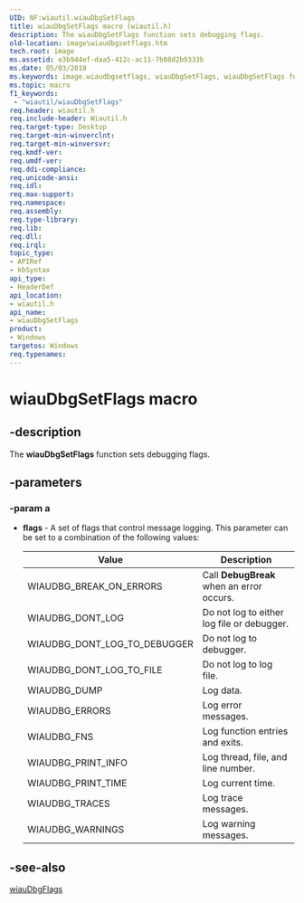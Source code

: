 ```yaml
---
UID: NF:wiautil.wiauDbgSetFlags
title: wiauDbgSetFlags macro (wiautil.h)
description: The wiauDbgSetFlags function sets debugging flags.
old-location: image\wiaudbgsetflags.htm
tech.root: image
ms.assetid: e3b944ef-daa5-412c-ac11-7b08d2b9333b
ms.date: 05/03/2018
ms.keywords: image.wiaudbgsetflags, wiauDbgSetFlags, wiauDbgSetFlags function [Imaging Devices], wiauFncs_d0f9a6a3-6958-44cb-9467-7f6413f95ca7.xml, wiautil/wiauDbgSetFlags
ms.topic: macro
f1_keywords:
 - "wiautil/wiauDbgSetFlags"
req.header: wiautil.h
req.include-header: Wiautil.h
req.target-type: Desktop
req.target-min-winverclnt: 
req.target-min-winversvr: 
req.kmdf-ver: 
req.umdf-ver: 
req.ddi-compliance: 
req.unicode-ansi: 
req.idl: 
req.max-support: 
req.namespace: 
req.assembly: 
req.type-library: 
req.lib: 
req.dll: 
req.irql: 
topic_type:
- APIRef
- kbSyntax
api_type:
- HeaderDef
api_location:
- wiautil.h
api_name:
- wiauDbgSetFlags
product:
- Windows
targetos: Windows
req.typenames: 
---
```


# wiauDbgSetFlags macro

## -description

The **wiauDbgSetFlags** function sets debugging flags.

## -parameters

### -param a

- **flags** - A set of flags that control message logging. This parameter can be set to a combination of the following values:

    | Value | Description |
    | --- | --- |
    | WIAUDBG_BREAK_ON_ERRORS | Call **DebugBreak** when an error occurs. |
    | WIAUDBG_DONT_LOG | Do not log to either log file or debugger. |
    | WIAUDBG_DONT_LOG_TO_DEBUGGER | Do not log to debugger. |
    | WIAUDBG_DONT_LOG_TO_FILE | Do not log to log file. |
    | WIAUDBG_DUMP | Log data. |
    | WIAUDBG_ERRORS | Log error messages. |
    | WIAUDBG_FNS | Log function entries and exits. |
    | WIAUDBG_PRINT_INFO | Log thread, file, and line number. |
    | WIAUDBG_PRINT_TIME | Log current time. |
    | WIAUDBG_TRACES | Log trace messages. |
    | WIAUDBG_WARNINGS | Log warning messages. |

## -see-also

[wiauDbgFlags](https://docs.microsoft.com/windows-hardware/drivers/ddi/wiautil/nf-wiautil-wiaudbgflags)

